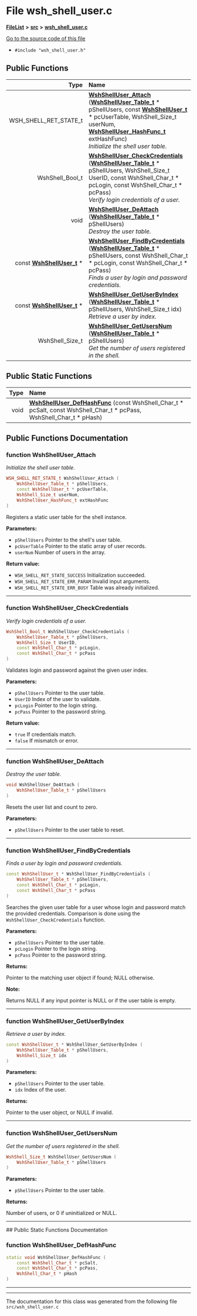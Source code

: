 

# File wsh\_shell\_user.c



[**FileList**](files.md) **>** [**src**](dir_68267d1309a1af8e8297ef4c3efbcdba.md) **>** [**wsh\_shell\_user.c**](wsh__shell__user_8c.md)

[Go to the source code of this file](wsh__shell__user_8c_source.md)



* `#include "wsh_shell_user.h"`





































## Public Functions

| Type | Name |
| ---: | :--- |
|  WSH\_SHELL\_RET\_STATE\_t | [**WshShellUser\_Attach**](#function-wshshelluser_attach) ([**WshShellUser\_Table\_t**](structWshShellUser__Table__t.md) \* pShellUsers, const [**WshShellUser\_t**](structWshShellUser__t.md) \* pcUserTable, WshShell\_Size\_t userNum, [**WshShellUser\_HashFunc\_t**](wsh__shell__user_8h.md#typedef-wshshelluser_hashfunc_t) extHashFunc) <br>_Initialize the shell user table._  |
|  WshShell\_Bool\_t | [**WshShellUser\_CheckCredentials**](#function-wshshelluser_checkcredentials) ([**WshShellUser\_Table\_t**](structWshShellUser__Table__t.md) \* pShellUsers, WshShell\_Size\_t UserID, const WshShell\_Char\_t \* pcLogin, const WshShell\_Char\_t \* pcPass) <br>_Verify login credentials of a user._  |
|  void | [**WshShellUser\_DeAttach**](#function-wshshelluser_deattach) ([**WshShellUser\_Table\_t**](structWshShellUser__Table__t.md) \* pShellUsers) <br>_Destroy the user table._  |
|  const [**WshShellUser\_t**](structWshShellUser__t.md) \* | [**WshShellUser\_FindByCredentials**](#function-wshshelluser_findbycredentials) ([**WshShellUser\_Table\_t**](structWshShellUser__Table__t.md) \* pShellUsers, const WshShell\_Char\_t \* pcLogin, const WshShell\_Char\_t \* pcPass) <br>_Finds a user by login and password credentials._  |
|  const [**WshShellUser\_t**](structWshShellUser__t.md) \* | [**WshShellUser\_GetUserByIndex**](#function-wshshelluser_getuserbyindex) ([**WshShellUser\_Table\_t**](structWshShellUser__Table__t.md) \* pShellUsers, WshShell\_Size\_t idx) <br>_Retrieve a user by index._  |
|  WshShell\_Size\_t | [**WshShellUser\_GetUsersNum**](#function-wshshelluser_getusersnum) ([**WshShellUser\_Table\_t**](structWshShellUser__Table__t.md) \* pShellUsers) <br>_Get the number of users registered in the shell._  |


## Public Static Functions

| Type | Name |
| ---: | :--- |
|  void | [**WshShellUser\_DefHashFunc**](#function-wshshelluser_defhashfunc) (const WshShell\_Char\_t \* pcSalt, const WshShell\_Char\_t \* pcPass, WshShell\_Char\_t \* pHash) <br> |


























## Public Functions Documentation




### function WshShellUser\_Attach 

_Initialize the shell user table._ 
```C++
WSH_SHELL_RET_STATE_t WshShellUser_Attach (
    WshShellUser_Table_t * pShellUsers,
    const WshShellUser_t * pcUserTable,
    WshShell_Size_t userNum,
    WshShellUser_HashFunc_t extHashFunc
) 
```



Registers a static user table for the shell instance.




**Parameters:**


* `pShellUsers` Pointer to the shell's user table. 
* `pcUserTable` Pointer to the static array of user records. 
* `userNum` Number of users in the array.



**Return value:**


* `WSH_SHELL_RET_STATE_SUCCESS` Initialization succeeded. 
* `WSH_SHELL_RET_STATE_ERR_PARAM` Invalid input arguments. 
* `WSH_SHELL_RET_STATE_ERR_BUSY` Table was already initialized. 




        

<hr>



### function WshShellUser\_CheckCredentials 

_Verify login credentials of a user._ 
```C++
WshShell_Bool_t WshShellUser_CheckCredentials (
    WshShellUser_Table_t * pShellUsers,
    WshShell_Size_t UserID,
    const WshShell_Char_t * pcLogin,
    const WshShell_Char_t * pcPass
) 
```



Validates login and password against the given user index.




**Parameters:**


* `pShellUsers` Pointer to the user table. 
* `UserID` Index of the user to validate. 
* `pcLogin` Pointer to the login string. 
* `pcPass` Pointer to the password string.



**Return value:**


* `true` If credentials match. 
* `false` If mismatch or error. 




        

<hr>



### function WshShellUser\_DeAttach 

_Destroy the user table._ 
```C++
void WshShellUser_DeAttach (
    WshShellUser_Table_t * pShellUsers
) 
```



Resets the user list and count to zero.




**Parameters:**


* `pShellUsers` Pointer to the user table to reset. 




        

<hr>



### function WshShellUser\_FindByCredentials 

_Finds a user by login and password credentials._ 
```C++
const WshShellUser_t * WshShellUser_FindByCredentials (
    WshShellUser_Table_t * pShellUsers,
    const WshShell_Char_t * pcLogin,
    const WshShell_Char_t * pcPass
) 
```



Searches the given user table for a user whose login and password match the provided credentials. Comparison is done using the `WshShellUser_CheckCredentials` function.




**Parameters:**


* `pShellUsers` Pointer to the user table. 
* `pcLogin` Pointer to the login string. 
* `pcPass` Pointer to the password string.



**Returns:**

Pointer to the matching user object if found; NULL otherwise.




**Note:**

Returns NULL if any input pointer is NULL or if the user table is empty. 





        

<hr>



### function WshShellUser\_GetUserByIndex 

_Retrieve a user by index._ 
```C++
const WshShellUser_t * WshShellUser_GetUserByIndex (
    WshShellUser_Table_t * pShellUsers,
    WshShell_Size_t idx
) 
```





**Parameters:**


* `pShellUsers` Pointer to the user table. 
* `idx` Index of the user.



**Returns:**

Pointer to the user object, or NULL if invalid. 





        

<hr>



### function WshShellUser\_GetUsersNum 

_Get the number of users registered in the shell._ 
```C++
WshShell_Size_t WshShellUser_GetUsersNum (
    WshShellUser_Table_t * pShellUsers
) 
```





**Parameters:**


* `pShellUsers` Pointer to the user table.



**Returns:**

Number of users, or 0 if uninitialized or NULL. 





        

<hr>
## Public Static Functions Documentation




### function WshShellUser\_DefHashFunc 

```C++
static void WshShellUser_DefHashFunc (
    const WshShell_Char_t * pcSalt,
    const WshShell_Char_t * pcPass,
    WshShell_Char_t * pHash
) 
```




<hr>

------------------------------
The documentation for this class was generated from the following file `src/wsh_shell_user.c`

